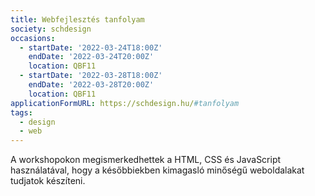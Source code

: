 ```yaml
---
title: Webfejlesztés tanfolyam
society: schdesign
occasions:
  - startDate: '2022-03-24T18:00Z'
    endDate: '2022-03-24T20:00Z'
    location: QBF11
  - startDate: '2022-03-28T18:00Z'
    endDate: '2022-03-28T20:00Z'
    location: QBF11
applicationFormURL: https://schdesign.hu/#tanfolyam
tags:
  - design
  - web
---
```


A workshopokon megismerkedhettek a HTML, CSS és JavaScript használatával, hogy a későbbiekben kimagasló minőségű weboldalakat tudjatok készíteni.
